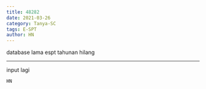 ```yaml
---
title: 48282
date: 2021-03-26
category: Tanya-SC
tags: E-SPT
author: HN
---
```


database lama espt tahunan hilang

---

input lagi

`HN`
